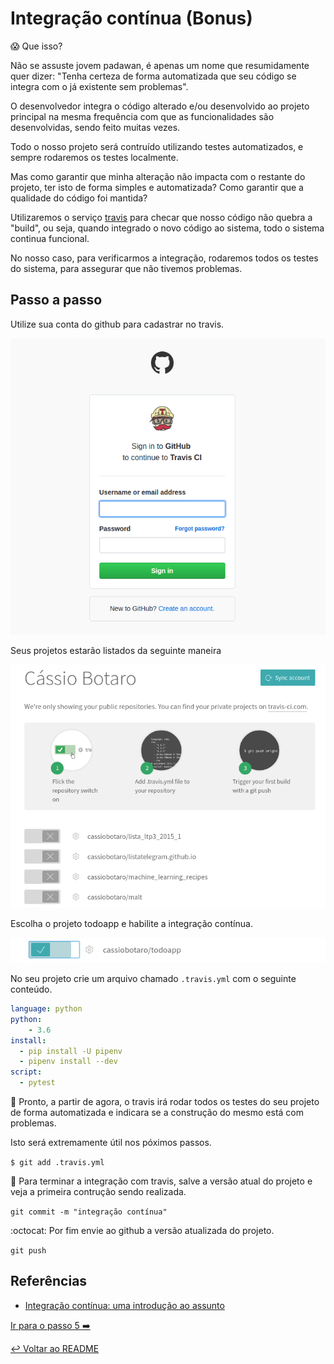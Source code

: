 # Integração contínua (Bonus)

:scream: Que isso?

Não se assuste jovem padawan, é apenas um nome que resumidamente quer dizer: "Tenha certeza de forma automatizada que seu código se integra com o já existente sem problemas".

O desenvolvedor integra o código alterado e/ou desenvolvido ao projeto principal na mesma frequência com que as funcionalidades são desenvolvidas, sendo feito muitas vezes.

Todo o nosso projeto será contruído utilizando testes automatizados, e sempre rodaremos os testes localmente.

Mas como garantir que minha alteração não impacta com o restante do projeto, ter isto de forma simples e automatizada?
Como garantir que a qualidade do código foi mantida?

Utilizaremos o serviço [travis](https://travis-ci.org/) para checar que nosso código não quebra a "build", ou seja, quando integrado o novo código ao sistema, todo o sistema continua funcional.

No nosso caso, para verificarmos a integração, rodaremos todos os testes do sistema, para assegurar que não tivemos problemas.

## Passo a passo

Utilize sua conta do github para cadastrar no travis.

![Cadastro no travis](cadastro_travis.png "Cadastro no travis")

Seus projetos estarão listados da seguinte maneira

![listagem projetos](projetos_travis.png "projetos travis")

Escolha o projeto todoapp e habilite a integração contínua.

![habilita projeto](habilitar_travis.png "habilitar travis")

No seu projeto crie um arquivo chamado `.travis.yml` com o seguinte conteúdo.

```yaml
language: python
python:
    - 3.6
install:
  - pip install -U pipenv
  - pipenv install --dev
script:
  - pytest
```

:tada: Pronto, a partir de agora, o travis irá rodar todos os testes do seu projeto de forma automatizada e indicara se a construção do mesmo está com problemas.

Isto será extremamente útil nos póximos passos.

`$ git add .travis.yml`

:floppy_disk: Para terminar a integração com travis, salve a versão atual do projeto e veja a primeira contrução sendo realizada.

`git commit -m "integração contínua"`

:octocat: Por fim envie ao github a versão atualizada do projeto.

`git push`


## Referências

- [Integração contínua: uma introdução ao assunto](http://www.devmedia.com.br/integracao-continua-uma-introducao-ao-assunto/28002)


[Ir para o passo 5 :arrow_right:](passo05.md)

[:leftwards_arrow_with_hook: Voltar ao README ](README.md)
